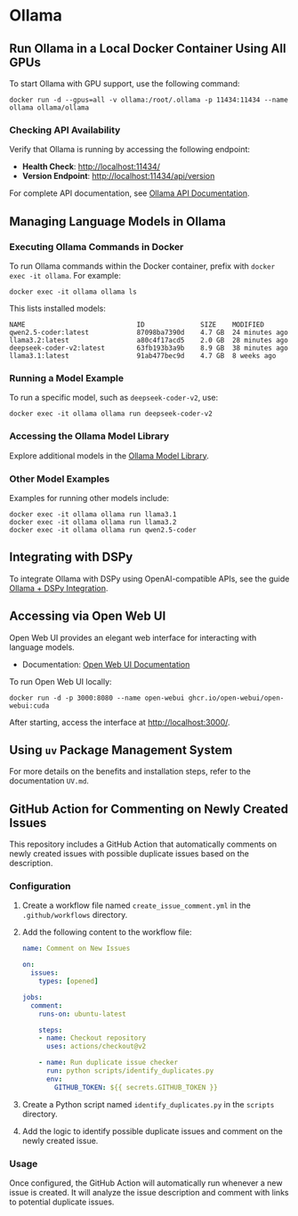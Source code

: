 # Ollama

## Run Ollama in a Local Docker Container Using All GPUs

To start Ollama with GPU support, use the following command:

    docker run -d --gpus=all -v ollama:/root/.ollama -p 11434:11434 --name ollama ollama/ollama

### Checking API Availability

Verify that Ollama is running by accessing the following endpoint:

- **Health Check**: [http://localhost:11434/](http://localhost:11434/)
- **Version Endpoint**: [http://localhost:11434/api/version](http://localhost:11434/api/version)

For complete API documentation, see [Ollama API Documentation](https://github.com/ollama/ollama/blob/main/docs/api.md).

## Managing Language Models in Ollama

### Executing Ollama Commands in Docker

To run Ollama commands within the Docker container, prefix with `docker exec -it ollama`. For example:

    docker exec -it ollama ollama ls

This lists installed models:

    NAME                            ID              SIZE    MODIFIED
    qwen2.5-coder:latest            87098ba7390d    4.7 GB  24 minutes ago
    llama3.2:latest                 a80c4f17acd5    2.0 GB  28 minutes ago
    deepseek-coder-v2:latest        63fb193b3a9b    8.9 GB  38 minutes ago
    llama3.1:latest                 91ab477bec9d    4.7 GB  8 weeks ago

### Running a Model Example

To run a specific model, such as `deepseek-coder-v2`, use:

    docker exec -it ollama ollama run deepseek-coder-v2

### Accessing the Ollama Model Library

Explore additional models in the [Ollama Model Library](https://ollama.com/library).

### Other Model Examples

Examples for running other models include:

    docker exec -it ollama ollama run llama3.1
    docker exec -it ollama ollama run llama3.2
    docker exec -it ollama ollama run qwen2.5-coder

## Integrating with DSPy

To integrate Ollama with DSPy using OpenAI-compatible APIs, see the guide [Ollama + DSPy Integration](https://gist.github.com/jrknox1977/78c17e492b5a75ee5bbaf9673aee4641).

## Accessing via Open Web UI

Open Web UI provides an elegant web interface for interacting with language models.

- Documentation: [Open Web UI Documentation](https://docs.openwebui.com/)

To run Open Web UI locally:

    docker run -d -p 3000:8080 --name open-webui ghcr.io/open-webui/open-webui:cuda

After starting, access the interface at [http://localhost:3000/](http://localhost:3000/).

## Using `uv` Package Management System

For more details on the benefits and installation steps, refer to the documentation `UV.md`.

## GitHub Action for Commenting on Newly Created Issues

This repository includes a GitHub Action that automatically comments on newly created issues with possible duplicate issues based on the description.

### Configuration

1. Create a workflow file named `create_issue_comment.yml` in the `.github/workflows` directory.
2. Add the following content to the workflow file:

    ```yaml
    name: Comment on New Issues

    on:
      issues:
        types: [opened]

    jobs:
      comment:
        runs-on: ubuntu-latest

        steps:
        - name: Checkout repository
          uses: actions/checkout@v2

        - name: Run duplicate issue checker
          run: python scripts/identify_duplicates.py
          env:
            GITHUB_TOKEN: ${{ secrets.GITHUB_TOKEN }}
    ```

3. Create a Python script named `identify_duplicates.py` in the `scripts` directory.
4. Add the logic to identify possible duplicate issues and comment on the newly created issue.

### Usage

Once configured, the GitHub Action will automatically run whenever a new issue is created. It will analyze the issue description and comment with links to potential duplicate issues.
